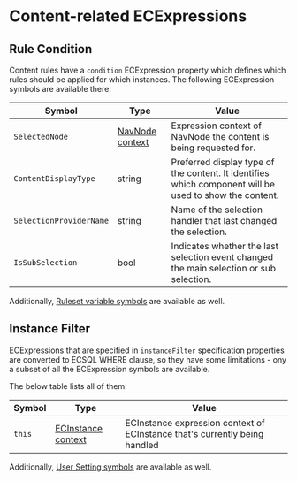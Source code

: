 # Content-related ECExpressions

## Rule Condition

Content rules have a `condition` ECExpression property which defines which rules should
be applied for which instances. The following ECExpression symbols are available there:

| Symbol                  | Type                                           | Value                                                             |
|-------------------------|------------------------------------------------|-------------------------------------------------------------------|
| `SelectedNode`          | [NavNode context](../ECExpressions.md#navnode) | Expression context of NavNode the content is being requested for. |
| `ContentDisplayType`    | string | Preferred display type of the content. It identifies which component will be used to show the content.    |
| `SelectionProviderName` | string | Name of the selection handler that last changed the selection.                                            |
| `IsSubSelection`        | bool   | Indicates whether the last selection event changed the main selection or sub selection.                   |

Additionally, [Ruleset variable symbols](../ECExpressions.md#ruleset-variables-user-settings)
are available as well.

## Instance Filter

ECExpressions that are specified in `instanceFilter` specification properties are
converted to ECSQL WHERE clause, so they have some limitations - ony a subset of
all the ECExpression symbols are available.

The below table lists all of them:

| Symbol | Type                                                 | Value                                                                      |
|--------|------------------------------------------------------|----------------------------------------------------------------------------|
| `this` | [ECInstance context](../ECExpressions.md#ecinstance) | ECInstance expression context of ECInstance that's currently being handled |

Additionally, [User Setting symbols](../ECExpressions.md#symbols-in-global-context) are
available as well.
